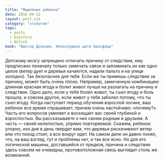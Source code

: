 ```yaml
---
title: "Мышление ребенка"
date: 2016-04-12
layout: post.njk
category: "этология"
tags:
  - posts
  - biosfera
  - dolnik
book: "Виктор Дольник. Непослушное дитя биосферы"
---
```


Детскому мозгу запрещено отличать причину от следствия, ему предписано поначалу только замечать связи и запоминать их как одно целое (ветер дует и деревья качаются, надели пальто и на улице холодно). Так безопаснее для тебя. Если же ты примешь следствие за причину, может быть очень плохо. Например, замеченную комбинацию длинная красная ягода и болит живот лучше на разлагать на причину и следствие. Одно дело, если у тебя болел живот, ты съел ягоду и боль прошла, и совсем другое, если живот у тебя заболел потому, что ты съел ягоду. Когда наступает период обучения взрослой логике, ваш ребенок все время спрашивает, причем очень настойчиво: «почему?». Часть его вопросов умиляет и восхищает вас своей глубиной и взрослостью. Вы рассказываете о них своим родным и друзьям. А часть — своей нелепостью, упрямо повторяемой. Скажем, ребенок упорно, изо дня в день твердит вам, что деревья раскачивают ветер или что поезд стоит, а все вокруг идет. На самом деле он давно понял, что, на ваш взгляд, тут и проблемы нет, и так все ясно. Но для его логической машины, доставшейся от предков, причина и следствие здесь совсем не очевидны, противоположная связь выглядит столь же возможной.
